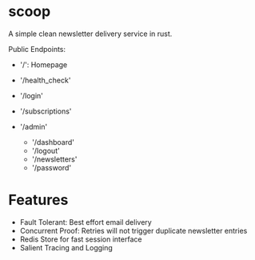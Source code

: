 # scoop

A simple clean newsletter delivery service in rust.

Public Endpoints:
- '/': Homepage
- '/health_check'
- '/login'
- '/subscriptions' 

- '/admin'
  - '/dashboard'
  - '/logout'
  - '/newsletters'
  - '/password'

# Features

- Fault Tolerant: Best effort email delivery
- Concurrent Proof: Retries will not trigger duplicate newsletter entries
- Redis Store for fast session interface
- Salient Tracing and Logging 